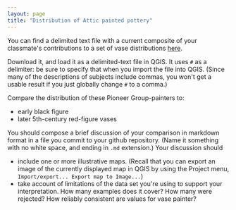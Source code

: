 ```yaml
---
layout: page
title: "Distribution of Attic painted pottery"
---
```



You can find a delimited text file with a current composite of your classmate's contributions to a set of vase distributions [here](https://raw.githubusercontent.com/neelsmith/clas299/master/vases-2020.cex).

Download it, and load it as a delimited-text file in QGIS.  It uses `#` as a delimiter: be sure to specify that when you import the file into QGIS.  (Since many of the descriptions of subjects include commas, you won't get a usable result if you just globally change `#` to a comma.)

Compare the distribution of these Pioneer Group-painters to:

- early black figure
- later 5th-century red-figure vases


You should compose a brief discussion of your comparison in markdown format in a file you commit to your github repository.  (Name it something with no white space, and ending in `.md` extension.)  Your discussion should


- include one or more illustrative maps.  (Recall that you can export an image of the currently displayed map in QGIS by using the Project menu, `Import/export... Export map to Image...`)
- take account of limitations of the data set you're using to support your interpretation.  How many examples does it cover?  How many were rejected?  How reliably consistent are values for vase painter?
